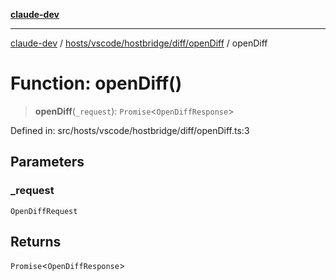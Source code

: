 [**claude-dev**](../../../../../../README.md)

***

[claude-dev](../../../../../../README.md) / [hosts/vscode/hostbridge/diff/openDiff](../README.md) / openDiff

# Function: openDiff()

> **openDiff**(`_request`): `Promise`\<`OpenDiffResponse`\>

Defined in: src/hosts/vscode/hostbridge/diff/openDiff.ts:3

## Parameters

### \_request

`OpenDiffRequest`

## Returns

`Promise`\<`OpenDiffResponse`\>
